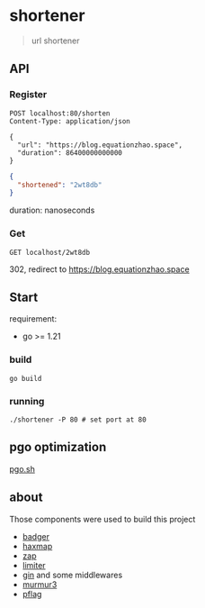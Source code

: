 # shortener

> url shortener

## API

### Register
```http request
POST localhost:80/shorten
Content-Type: application/json

{
  "url": "https://blog.equationzhao.space",
  "duration": 86400000000000
}
```

```json
{
  "shortened": "2wt8db"
}
```

duration: nanoseconds

### Get

```http request
GET localhost/2wt8db
```
302, redirect to https://blog.equationzhao.space

## Start

requirement:
- go >= 1.21

### build
```shell
go build
```
### running
```shell
./shortener -P 80 # set port at 80
```

## pgo optimization
 
[pgo.sh](./pgo.sh)

## about

Those components were used to build this project

- [badger](https://github.com/dgraph-io/badger)
- [haxmap](https://github.com/alphadose/haxmap)
- [zap](https://github.com/uber-go/zap)
- [limiter](https://github.com/ulule/limiter/)
- [gin](https://github.com/gin-gonic/gin) and some middlewares
- [murmur3](https://github.com/spaolacci/murmur3)
- [pflag](https://github.com/spf13/pflag)

